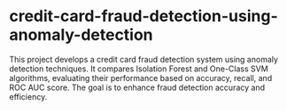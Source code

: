 # credit-card-fraud-detection-using-anomaly-detection
This project develops a credit card fraud detection system using anomaly detection techniques. It compares Isolation Forest and One-Class SVM algorithms, evaluating their performance based on accuracy, recall, and ROC AUC score. The goal is to enhance fraud detection accuracy and efficiency.
